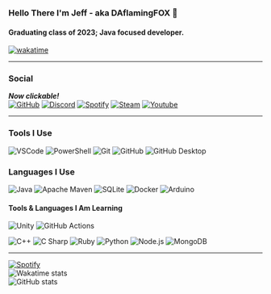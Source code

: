 <!-- Hello secret searcher! I would just like to say hello to all of those reading plain markdown! If your actually just here to copy something feel free to reach out to me; I'd be glad to help if needed.-->
### Hello There I'm Jeff - aka DAflamingFOX 👋
#### Graduating class of 2023; Java focused developer.

[![wakatime](https://wakatime.com/badge/user/761572fc-9746-417a-af1d-cfb371ba2b2d.svg?style=flat)](https://wakatime.com/@761572fc-9746-417a-af1d-cfb371ba2b2d)

---
### Social
***Now clickable!*** <br/>
[![GitHub](https://img.shields.io/badge/GitHub-181717?style=flat&logo=GitHub&logoColor=white)](https://www.github.com/DAflamingFOX)
[![Discord](https://img.shields.io/badge/Discord-5865F2?style=flat&logo=Discord&logoColor=white)](https://discords.com/bio/p/dff)
[![Spotify](https://img.shields.io/badge/Spotify-1DB954?style=flat&logo=Spotify&logoColor=white)](https://open.spotify.com/user/ss63tc29p0i4ksq8pvtqu32p7)
[![Steam](https://img.shields.io/badge/Steam-000000?style=flat&logo=Steam&logoColor=white)](https://steamcommunity.com/id/DA_flaming_FOX/)
[![Youtube](https://img.shields.io/badge/YouTube-FF0000?style=flat&logo=YouTube&logoColor=white)](https://www.youtube.com/channel/UC21jBEBMWz8KtsMQRCmq74w) <br/>

---
### Tools I Use
![VSCode](https://img.shields.io/badge/VS%20Code-007ACC?style-flat&logo=visual%20studio%20code&logoColor=white)
![PowerShell](https://img.shields.io/badge/PowerShell-5391FE?style=flat&logo=PowerShell&logoColor=white)
![Git](https://img.shields.io/badge/Git-F05032?style=flat&logo=Git&logoColor=white)
![GitHub](https://img.shields.io/badge/GitHub-181717?style=flat&logo=GitHub&logoColor=white)
![GitHub Desktop](https://img.shields.io/badge/GitHub%20Desktop-9032ad?style=flat&logo=GitHub&logoColor=white) <br/>

### Languages I Use
![Java](https://img.shields.io/badge/Java-E34F26?style=flat&logo=Java&logoColor=white)
![Apache Maven](https://img.shields.io/badge/Apache%20Maven-C71A36?style=flat&logo=Apache%20Maven&logoColor=white)
![SQLite](https://img.shields.io/badge/SQLite-003B57?style=flat&logo=SQLite&logoColor=white)
![Docker](https://img.shields.io/badge/Docker-2496ED?style=flat&logo=Docker&logoColor=white)
![Arduino](https://img.shields.io/badge/Arduino-00979D?style=flat&logo=Arduino&logoColor=white) <br/>

#### Tools & Languages I Am Learning
<!-- Tools -->
![Unity](https://img.shields.io/badge/Unity-000000?style=flat&logo=Unity&logoColor=white)
![GitHub Actions](https://img.shields.io/badge/GitHub%20Actions-2088FF?style=flat&logo=GitHub%20Actions&logoColor=white) <br/>
<!-- Languages -->
![C++](https://img.shields.io/badge/C++-00599C?style=flat&logo=C%2B%2B&logoColor=white)
![C Sharp](https://img.shields.io/badge/C%20Sharp-239120?style=flat&logo=C%20Sharp&logoColor=white)
![Ruby](https://img.shields.io/badge/Ruby-CC342D?style=flat&logo=Ruby&logoColor=white)
![Python](https://img.shields.io/badge/Python-3776AB?style=flat&logo=Python&logoColor=white)
![Node.js](https://img.shields.io/badge/Node.js-339933?style=flat&logo=Node.js&logoColor=white) 
![MongoDB](https://img.shields.io/badge/MongoDB-47A248?style=flat&logo=MongoDB&logoColor=white)

---

<!-- Widgets -->
[![Spotify](https://novatorem-rust-omega.vercel.app/api/spotify)](https://open.spotify.com/user/ss63tc29p0i4ksq8pvtqu32p7) <br/>
![Wakatime stats](https://github-readme-stats-weld-nine.vercel.app/api/wakatime?username=DAflamingFOX&theme=dark&layout=compact) <br/>
![GitHub stats](https://github-readme-stats-weld-nine.vercel.app/api?username=DAflamingFOX&show_icons=true&theme=dark&layout=compact) <br/>
